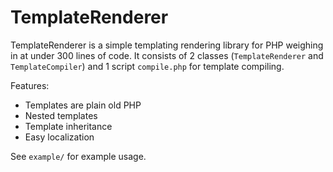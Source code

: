 TemplateRenderer
================

TemplateRenderer is a simple templating rendering library for PHP weighing in 
at under 300 lines of code. It consists of 2 classes (`TemplateRenderer` and 
`TemplateCompiler`) and 1 script `compile.php` for template compiling.

Features:

 * Templates are plain old PHP
 * Nested templates
 * Template inheritance
 * Easy localization

See `example/` for example usage.
